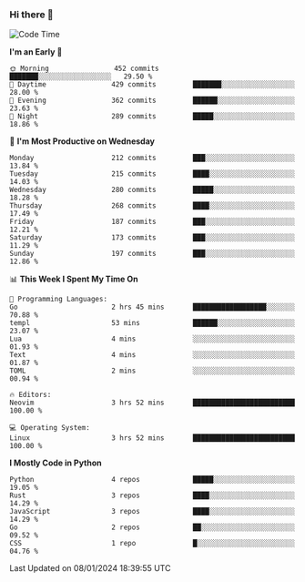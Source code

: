 ### Hi there 👋
<!--START_SECTION:waka-->
![Code Time](http://img.shields.io/badge/Code%20Time-214%20hrs%2055%20mins-blue)

**I'm an Early 🐤** 

```text
🌞 Morning                452 commits         ███████░░░░░░░░░░░░░░░░░░   29.50 % 
🌆 Daytime                429 commits         ███████░░░░░░░░░░░░░░░░░░   28.00 % 
🌃 Evening                362 commits         ██████░░░░░░░░░░░░░░░░░░░   23.63 % 
🌙 Night                  289 commits         █████░░░░░░░░░░░░░░░░░░░░   18.86 % 
```
📅 **I'm Most Productive on Wednesday** 

```text
Monday                   212 commits         ███░░░░░░░░░░░░░░░░░░░░░░   13.84 % 
Tuesday                  215 commits         ████░░░░░░░░░░░░░░░░░░░░░   14.03 % 
Wednesday                280 commits         █████░░░░░░░░░░░░░░░░░░░░   18.28 % 
Thursday                 268 commits         ████░░░░░░░░░░░░░░░░░░░░░   17.49 % 
Friday                   187 commits         ███░░░░░░░░░░░░░░░░░░░░░░   12.21 % 
Saturday                 173 commits         ███░░░░░░░░░░░░░░░░░░░░░░   11.29 % 
Sunday                   197 commits         ███░░░░░░░░░░░░░░░░░░░░░░   12.86 % 
```


📊 **This Week I Spent My Time On** 

```text
💬 Programming Languages: 
Go                       2 hrs 45 mins       ██████████████████░░░░░░░   70.88 % 
templ                    53 mins             ██████░░░░░░░░░░░░░░░░░░░   23.07 % 
Lua                      4 mins              ░░░░░░░░░░░░░░░░░░░░░░░░░   01.93 % 
Text                     4 mins              ░░░░░░░░░░░░░░░░░░░░░░░░░   01.87 % 
TOML                     2 mins              ░░░░░░░░░░░░░░░░░░░░░░░░░   00.94 % 

🔥 Editors: 
Neovim                   3 hrs 52 mins       █████████████████████████   100.00 % 

💻 Operating System: 
Linux                    3 hrs 52 mins       █████████████████████████   100.00 % 
```

**I Mostly Code in Python** 

```text
Python                   4 repos             █████░░░░░░░░░░░░░░░░░░░░   19.05 % 
Rust                     3 repos             ████░░░░░░░░░░░░░░░░░░░░░   14.29 % 
JavaScript               3 repos             ████░░░░░░░░░░░░░░░░░░░░░   14.29 % 
Go                       2 repos             ██░░░░░░░░░░░░░░░░░░░░░░░   09.52 % 
CSS                      1 repo              █░░░░░░░░░░░░░░░░░░░░░░░░   04.76 % 
```




 Last Updated on 08/01/2024 18:39:55 UTC
<!--END_SECTION:waka-->

<!--
**YoganshSharma/YoganshSharma** is a ✨ _special_ ✨ repository because its `README.md` (this file) appears on your GitHub profile.

Here are some ideas to get you started:

- 🔭 I’m currently working on ...
- 🌱 I’m currently learning ...
- 👯 I’m looking to collaborate on ...
- 🤔 I’m looking for help with ...
- 💬 Ask me about ...
- 📫 How to reach me: ...
- 😄 Pronouns: ...
- ⚡ Fun fact: ...
-->
